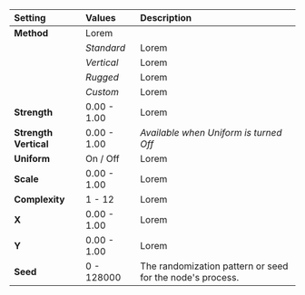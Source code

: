 | Setting               | Values      | Description                            |
| :-------------------- | :---------- | :------------------------------------- |
| **Method**            | Lorem |
|                       | *Standard*  | Lorem                            |
|                       | *Vertical*  | Lorem                            |
|                       | *Rugged*    | Lorem                            |
|                       | *Custom*    | Lorem                            |
| **Strength**          | 0.00 - 1.00 | Lorem                            |
| **Strength Vertical** | 0.00 - 1.00 | *Available when Uniform is turned Off* |
| **Uniform**           | On / Off    | Lorem                            |
| **Scale**             | 0.00 - 1.00 | Lorem                            |
| **Complexity**        | 1 - 12      | Lorem                            |
| **X**                 | 0.00 - 1.00 | Lorem                            |
| **Y**                 | 0.00 - 1.00 | Lorem                            |
| **Seed**              | 0 - 128000  | The randomization pattern or seed for the node's process.                            |
